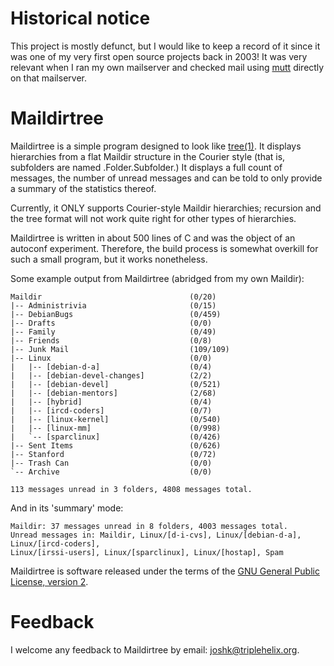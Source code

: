 # Historical notice

This project is mostly defunct, but I would like to keep a record of it since it was one of my very first open source projects back in 2003!
It was very relevant when I ran my own mailserver and checked mail using [mutt](http://www.mutt.org/) directly on that mailserver.

# Maildirtree

Maildirtree is a simple program designed to look like [tree(1)](https://linux.die.net/man/1/tree).
It displays hierarchies from a flat Maildir structure in the Courier style (that is, subfolders are named .Folder.Subfolder.)
It displays a full count of messages, the number of unread messages and can be told to only provide a summary of the statistics thereof.

Currently, it ONLY supports Courier-style Maildir hierarchies; recursion and the tree format will not work quite right for other types of hierarchies.

Maildirtree is written in about 500 lines of C and was the object of an autoconf experiment. Therefore, the build process is somewhat overkill for such a small program, but it works nonetheless.

Some example output from Maildirtree (abridged from my own Maildir):

```
Maildir                                 (0/20)
|-- Administrivia                       (0/15)
|-- DebianBugs                          (0/459)
|-- Drafts                              (0/0)
|-- Family                              (0/49)
|-- Friends                             (0/8)
|-- Junk Mail                           (109/109)
|-- Linux                               (0/0)
|   |-- [debian-d-a]                    (0/4)
|   |-- [debian-devel-changes]          (2/2)
|   |-- [debian-devel]                  (0/521)
|   |-- [debian-mentors]                (2/68)
|   |-- [hybrid]                        (0/4)
|   |-- [ircd-coders]                   (0/7)
|   |-- [linux-kernel]                  (0/540)
|   |-- [linux-mm]                      (0/998)
|   `-- [sparclinux]                    (0/426)
|-- Sent Items                          (0/626)
|-- Stanford                            (0/72)
|-- Trash Can                           (0/0)
`-- Archive                             (0/0)

113 messages unread in 3 folders, 4808 messages total.
```

And in its 'summary' mode:

```
Maildir: 37 messages unread in 8 folders, 4003 messages total.
Unread messages in: Maildir, Linux/[d-i-cvs], Linux/[debian-d-a], Linux/[ircd-coders],
Linux/[irssi-users], Linux/[sparclinux], Linux/[hostap], Spam
```

Maildirtree is software released under the terms of the [GNU General Public License, version 2](https://www.gnu.org/licenses/old-licenses/gpl-2.0.en.html).

# Feedback
I welcome any feedback to Maildirtree by email: joshk@triplehelix.org.
